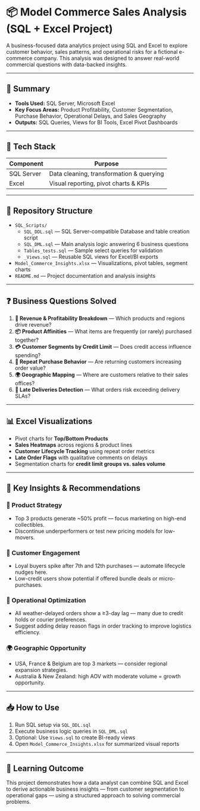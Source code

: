 
# 📦 Model Commerce Sales Analysis (SQL + Excel Project)

A business-focused data analytics project using SQL and Excel to explore customer behavior, sales patterns, and operational risks for a fictional e-commerce company. This analysis was designed to answer real-world commercial questions with data-backed insights.

---

## 🚀 Summary

- **Tools Used:** SQL Server, Microsoft Excel
- **Key Focus Areas:** Product Profitability, Customer Segmentation, Purchase Behavior, Operational Delays, and Sales Geography
- **Outputs:** SQL Queries, Views for BI Tools, Excel Pivot Dashboards

---

## 🔧 Tech Stack

| Component        | Purpose                                |
|------------------|----------------------------------------|
| SQL Server       | Data cleaning, transformation & querying |
| Excel            | Visual reporting, pivot charts & KPIs  |


---


## 📁 Repository Structure

- `SQL_Scripts/`
  - `SQL_DDL.sql` — SQL Server-compatible Database and table creation script
  - `SQL_DML.sql` — Main analysis logic answering 6 business questions
  - `Tables_tests.sql` — Sample select queries for validation
  - `_Views.sql` — Reusable SQL views for Excel/BI exports
- `Model_Commerce_Insights.xlsx` — Visualizations, pivot tables, segment charts
- `README.md` — Project documentation and analysis insights


---

## ❓ Business Questions Solved

1. **🧮 Revenue & Profitability Breakdown** — Which products and regions drive revenue?
2. **📦 Product Affinities** — What items are frequently (or rarely) purchased together?
3. **💳 Customer Segments by Credit Limit** — Does credit access influence spending?
4. **🔁 Repeat Purchase Behavior** — Are returning customers increasing order value?
5. **🌍 Geographic Mapping** — Where are customers relative to their sales offices?
6. **🚚 Late Deliveries Detection** — What orders risk exceeding delivery SLAs?

---

## 📊 Excel Visualizations

- Pivot charts for **Top/Bottom Products**
- **Sales Heatmaps** across regions & product lines
- **Customer Lifecycle Tracking** using repeat order metrics
- **Late Order Flags** with qualitative comments on delays
- Segmentation charts for **credit limit groups vs. sales volume**

---

## 📌 Key Insights & Recommendations

### 🛒 Product Strategy
- Top 3 products generate ~50% profit — focus marketing on high-end collectibles.
- Discontinue underperformers or test new pricing models for low-movers.

### 🔁 Customer Engagement
- Loyal buyers spike after 7th and 12th purchases — automate lifecycle nudges here.
- Low-credit users show potential if offered bundle deals or micro-purchases.

### 🚚 Operational Optimization
- All weather-delayed orders show a ≥3-day lag — many due to credit holds or courier preferences.
- Suggest adding delay reason flags in order tracking to improve logistics efficiency.

### 🌍 Geographic Opportunity
- USA, France & Belgium are top 3 markets — consider regional expansion strategies.
- Australia & New Zealand: high AOV with moderate volume = growth opportunity.

---

## 📥 How to Use

1. Run SQL setup via `SQL_DDL.sql`
2. Execute business logic queries in `SQL_DML.sql`
3. Optional: Use `Views.sql` to create BI-ready views
4. Open `Model_Commerce_Insights.xlsx` for summarized visual reports

---

## 🧠 Learning Outcome

This project demonstrates how a data analyst can combine SQL and Excel to derive actionable business insights — from customer segmentation to operational gaps — using a structured approach to solving commercial problems.
